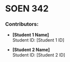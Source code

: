 # SOEN 342 

### Contributors:
- **[Student 1 Name]**  
  Student ID: [Student 1 ID]

- **[Student 2 Name]**  
  Student ID: [Student 2 ID]
